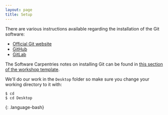 ```yaml
---
layout: page
title: Setup
---
```


There are various instructions available regarding the installation of the Git software:

* [Official Git website][git-install-official]
* [GitHub][git-install-github]
* [GitLab][git-install-gitlab]

The Software Carpentries notes on installing Git can be found in [this section of the workshop template][workshop-setup].

[git-install-official]: https://git-scm.com/book/en/v2/Getting-Started-Installing-Git
[git-install-github]: https://help.github.com/en/github/getting-started-with-github/set-up-git
[git-install-gitlab]: https://docs.gitlab.com/ee/topics/git/how_to_install_git/
[workshop-setup]: https://carpentries.github.io/workshop-template/#git

We'll do our work in the `Desktop` folder so make sure you change your working directory to it with:

~~~
$ cd
$ cd Desktop
~~~
{: .language-bash}
